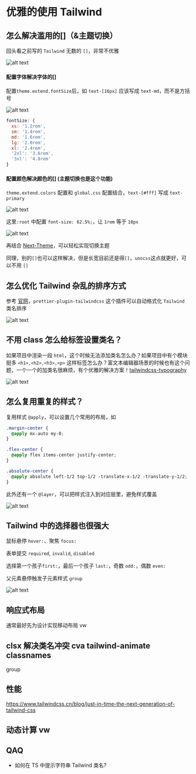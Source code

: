 # 优雅的使用 Tailwind

## 怎么解决滥用的[]（&主题切换）

回头看之前写的 `Tailwind` 无数的 `[]`，非常不优雅

![alt text](tailwind-1.png)

#### 配置字体解决字体的[]

配置`theme.extend.fontSize`后，如 `text-[16px]` 应该写成 `text-md`，而不是方括号

![alt text](tailwind-2.png)

```js
fontSize: {
  xs: '1.2rem',
  sm: '1.4rem',
  md: '1.6rem',
  lg: '2.0rem',
  xl: '2.4rem',
  '2xl': '3.6rem',
  '3xl': '4.8rem'
}
```

#### 配置颜色解决颜色的[] (主题切换也是这个功能)

`theme.extend.colors` 配置和 `global.css` 配置结合，`text-[#fff]` 写成 `text-primary`

![alt text](tailwind-3.png)

这里`:root` 中配置 `font-size: 62.5%;`，让 `1rem` 等于 `10px`

![alt text](tailwind-4.png)

再结合 [Next-Theme](https://ui.shadcn.com/docs/dark-mode/next)，可以轻松实现切换主题

同理，别的`[]`也可以这样解决，但是长宽目前还是得`[]`，`unocss`这点就更好，可以不用 `[]`

## 怎么优化 Tailwind 杂乱的排序方式

参考 [官网](https://tailwindcss.com/blog/automatic-class-sorting-with-prettier#how-classes-are-sorted)，`prettier-plugin-tailwindcss` 这个插件可以自动格式化 `Tailwind` 类名排序

![alt text](tailwind-5.png)

## 不用 class 怎么给标签设置类名？

如果项目中渲染一段 `html`，这个时候无法添加类名怎么办？如果项目中有个模块挺多 `<h1>,<h2>,<h3>,<p>` 这样标签怎么办？富文本编辑器场景的时候也有这个问题，一个一个的加类名很麻烦，有个优雅的解决方案！[tailwindcss-typography](https://github.com/tailwindlabs/tailwindcss-typography)

![alt text](tailwind-6.png)

## 怎么复用重复的样式？

复用样式 `@apply`，可以设置几个常用的布局，如

```css
.margin-center {
  @apply mx-auto my-0;
}

.flex-center {
  @apply flex items-center justify-center;
}

.absolute-center {
  @apply absolute left-1/2 top-1/2 -translate-x-1/2 -translate-y-1/2;
}
```

此外还有一个 `@layer`，可以把样式注入到对应层里，避免样式覆盖

![alt text](tailwind-7.png)

## Tailwind 中的选择器也很强大

鼠标悬停 `hover:`、聚焦 `focus:`

表单提交 `required`, `invalid`, `disabled`

选择第一个孩子`first:`，最后一个孩子 `last:`，奇数 `odd:`，偶数 `even:`

父元素悬停触发子元素样式 `group`

![alt text](tailwind-8.png)

## 响应式布局

通常最好先为设计实现移动布局
vw

## clsx 解决类名冲突 cva tailwind-animate classnames

group

## 性能

https://www.tailwindcss.cn/blog/just-in-time-the-next-generation-of-tailwind-css

## 动态计算 vw

## QAQ

- 如何在 TS 中提示字符串 Tailwind 类名?

